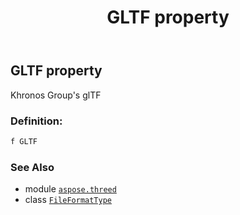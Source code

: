 ﻿---
title: GLTF property
second_title: Aspose.3D for Python via .NET API References
description: 
type: docs
weight: 120
url: /python-net/aspose.threed/fileformattype/gltf/
is_root: false
---

## GLTF property


Khronos Group's glTF
### Definition:
```python
f GLTF 
```

### See Also
* module [`aspose.threed`](../../)
* class [`FileFormatType`](/3d/python-net/aspose.threed/fileformattype)
